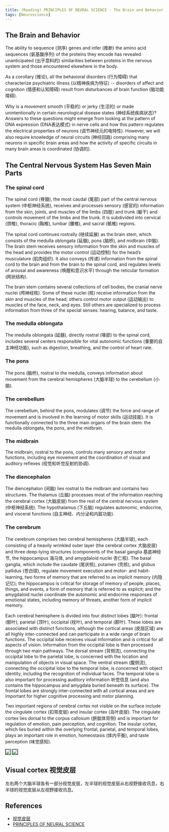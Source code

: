 ```yaml
---
title: (Reading) PRINCIPLES OF NEURAL SCIENCE - The Brain and Behavior (1)
tags: [Neuroscience]
---
```


## The Brain and Behavior
The ability to sequence (测序) genes and infer (推断) the amino acid sequences (氨基酸序列) of the proteins they encode has revealed unanticipated (出乎意料的) similarities between proteins in the nervous system and those encountered elsewhere in the body.

As a corollary (推论), all the behavioral disorders (行为障碍) that characterize psychiatric illness (以精神疾病为特征) -- disorders of affect and cognition (情感和认知障碍) result from disturbances of brain function (脑功能障碍).

Why is a movement smooth (平稳的) or jerky (生涩的) or made unintentionally in certain neurological disease states (神经系统疾病状态)? Answers to these questions might emerge from looking at the pattern of DNA expression (DNA表达模式) in nerve cells and how this pattern regulates the electrical properties of neurons (调节神经元的电特性). However, we will also require knowledge of neural circuits (神经回路) comprising many neurons in specific brain areas and how the activity of specific circuits in many brain areas is coordinated (协调的).

## The Central Nervous System Has Seven Main Parts
### The spinal cord
The spinal cord (脊髓), the most caudal (尾部) part of the central nervous system (中枢神经系统), receives and processes sensory (感官的) information from the skin, joints, and muscles of the limbs (四肢) and trunk (躯干) and controls movement of the limbs and the trunk. It is subdivided into cervical (颈椎), thoracic (胸椎), lumbar (腰椎), and sacral (骶椎) regions.

The spinal cord continues rostrally (继续延展) as the brain stem, which consists of the medulla oblongata (延髓), pons (脑桥), and midbrain (中脑). The brain stem receives sensory information from the skin and muscles of the head and provides the motor control (运动控制) for the head’s musculature (肌肉组织). It also conveys (传递) information from the spinal cord to the brain and from the brain to the spinal cord, and regulates levels of arousal and awareness (唤醒和意识水平) through the reticular formation (网状结构).

The brain stem contains several collections of cell bodies, the cranial nerve nuclei (颅神经核). Some of these nuclei (核) receive information from the skin and muscles of the head; others control motor output (运动输出) to muscles of the face, neck, and eyes. Still others are specialized to process information from three of the special senses: hearing, balance, and taste.

### The medulla oblongata
The medulla oblongata (延髓), directly rostral (喙部) to the spinal cord, includes several centers responsible for vital autonomic functions (重要的自主神经功能), such as digestion, breathing, and the control of heart rate.

### The pons
The pons (脑桥), rostral to the medulla, conveys information about movement from the cerebral hemispheres (大脑半球) to the cerebellum (小脑).

### The cerebellum
The cerebellum, behind the pons, modulates (调节) the force and range of movement and is involved in the learning of motor skills (运动技能). It is functionally connected to the three main organs of the brain stem: the medulla oblongata, the pons, and the midbrain.

### The midbrain
The midbrain, rostral to the pons, controls many sensory and motor functions, including eye movement and the coordination of visual and auditory reflexes (视觉和听觉反射的协调).

### The diencephalon
The diencephalon (间脑) lies rostral to the midbrain and contains two structures. The thalamus (丘脑) processes most of the information reaching the cerebral cortex (大脑皮层) from the rest of the central nervous system (中枢神经系统). The hypothalamus (下丘脑) regulates autonomic, endocrine, and visceral functions (自主神经、内分泌和内脏功能).

### The cerebrum
The cerebrum comprises two cerebral hemispheres (大脑半球), each consisting of a heavily wrinkled outer layer (the cerebral cortex 大脑皮层) and three deep-lying structures (components of the basal ganglia 基底神经节, the hippocampus 海马体, and amygdaloid nuclei 杏仁核). The basal ganglia, which include the caudate (尾状核), putamen (壳核), and globus pallidus (苍白球), regulate movement execution and motor- and habit-learning, two forms of memory that are referred to as implicit memory (内隐记忆); the hippocampus is critical for storage of memory of people, places, things, and events, a form of memory that is referred to as explicit; and the amygdaloid nuclei coordinate the autonomic and endocrine responses of emotional states, including memory of threats, another form of implicit memory.

Each cerebral hemisphere is divided into four distinct lobes (脑叶): frontal (额叶), parietal (顶叶), occipital (枕叶), and temporal (颞叶). These lobes are associated with distinct functions, although the cortical areas (皮层区域) are all highly inter-connected and can participate in a wide range of brain functions. The occipital lobe receives visual information and is critical for all aspects of vision. Information from the occipital lobe is then processed through two main pathways. The dorsal stream (背侧流), connecting the occipital lobe to the parietal lobe, is concerned with the location and manipulation of objects in visual space. The ventral stream (腹侧流), connecting the occipital lobe to the temporal lobe, is concerned with object identity, including the recognition of individual faces. The temporal lobe is also important for processing auditory information 听觉信息 (and also contains the hippocampus and amygdala buried beneath its surface). The frontal lobes are strongly inter-connected with all cortical areas and are important for higher cognitive processing and motor planning.

Two important regions of cerebral cortex not visible on the surface include the cingulate cortex (扣带皮层) and insular cortex (岛叶皮层). The cingulate cortex lies dorsal to the corpus callosum (胼胝体背侧) and is important for regulation of emotion, pain perception, and cognition. The insular cortex, which lies buried within the overlying frontal, parietal, and temporal lobes, plays an important role in emotion, homeostasis (体内平衡), and taste perception (味觉感知).

<img src="{{ site.baseurl }}/assets/images/neuroscience1.png" style="border:1px solid black;">
<img src="{{ site.baseurl }}/assets/images/neuroscience2.png" style="border:1px solid black;">

## Visual cortex 视觉皮层
左右两个大脑半球各有一部分视觉皮层，左半球的视觉皮层从右视野接收讯息，右半球的视觉皮层从左视野接收讯息。

## References
- [视觉皮层](https://zh.wikipedia.org/wiki/视觉皮层)
- [PRINCIPLES OF NEURAL SCIENCE](https://en.wikipedia.org/wiki/Principles_of_Neural_Science)
